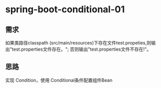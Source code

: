 # spring-boot-conditional-01

## 需求
 如果类路径classpath (src/main/resources)下存在文件test.propeties,则输出"test.properties文件存在。";
 否则输出"test.properties文件不存在!"。
 
## 思路
实现 Condition，使用 Conditional条件配置组件Bean